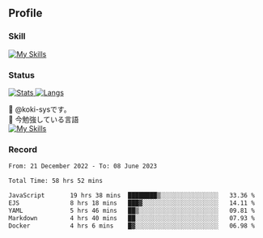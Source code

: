 ## Profile
### Skill
[![My Skills](https://skillicons.dev/icons?i=html,css,javascript,php,java,nodejs,react,bootstrap,docker,laravel,git,github,githubactions,materialui&theme=dark)](https://skillicons.dev)<br>
### Status
[![Stats](https://github-readme-stats.vercel.app/api?username=koki-sys&count_private=true&show_icons=true)
![Langs](https://github-readme-stats.vercel.app/api/top-langs/?username=koki-sys&layout=compact)](https://github.com/koki-sys)

👋 @koki-sysです。<br/>
🌱 今勉強している言語<br/>
[![My Skills](https://skillicons.dev/icons?i=typescript,react,golang&theme=dark)](https://skillicons.dev)


<!---
koki-sys/koki-sys is a ✨ special ✨ repository because its `README.md` (this file) appears on your GitHub profile.
You can click the Preview link to take a look at your changes.
--->

### Record
<!--START_SECTION:waka-->

```txt
From: 21 December 2022 - To: 08 June 2023

Total Time: 58 hrs 52 mins

JavaScript       19 hrs 38 mins  ████████▒░░░░░░░░░░░░░░░░   33.36 %
EJS              8 hrs 18 mins   ███▓░░░░░░░░░░░░░░░░░░░░░   14.11 %
YAML             5 hrs 46 mins   ██▒░░░░░░░░░░░░░░░░░░░░░░   09.81 %
Markdown         4 hrs 40 mins   ██░░░░░░░░░░░░░░░░░░░░░░░   07.93 %
Docker           4 hrs 6 mins    █▓░░░░░░░░░░░░░░░░░░░░░░░   06.98 %
```

<!--END_SECTION:waka-->
